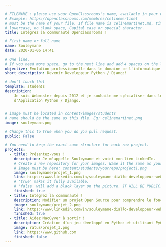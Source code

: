 ```yaml
---

# FILENAME : please use your OpenClassrooms's name, available in your url.
# Example: https://openclassrooms.com/membres/celinemartinet
# must be the name of your file. If file name is celinemartinet.md, title is celinemartinet.
# lowercase, no blank space, Capital case or special character.
title: Intégrez la communauté OpenClassrooms !

# First name or full name
name: Souleymane
date: 2020-01-06 14:41

# One line.
# If you need more space, go to the next line and add 4 spaces on the left, as in 'description'.
objective: Evolution professionnelle dans le domaine de l'informatique.
short_description: Devenir Developpeur Python / Django!

# don't touch that
template: students
description:
    Je suis Webmaster depuis 2012 et je souhaite me spécialiser dans le développement
    d'Application Python / Django.


# image must be located in content/images/students
# name should be the same as this file. Eg: celinemartinet.png
image: souleymane.png

# Change this to True when you do you pull request.
public: False

# You need to keep the exact same structure for each new project.
projects:
  - title: Présentez-vous !
    description: Je m'appelle Souleymane et voici mon lien LinkedIn.
    # Create a new repository for your images. Name it the same as your nickname and profile picture.
    # Image must be here: content/students/yourrepo/project1.png
    image: souleymane/projet_1.png
    link: https://www.linkedin.com/in/souleymane-diallo-developpeur-web/
    # 'true' makes it fully available.
    # 'false' will add a black layer on the picture. IT WILL BE PUBLIC!
    finished: true
  - title: Intégrez la communauté !
    description: Modifier un projet Open Source pour comprendre le fonctionnement de Git, de Github et des pull requests.
    image: souleymane/projet_2.png
    link: https://www.linkedin.com/in/souleymane-diallo-developpeur-web/
    finished: true
  - title: Aidez MacGyver à sortir !
    description: Création d’un jeu développé en Python et utilisant PyGame.
    image: ratus/projet_3.png
    link: https://www.github.com
    finished: false
---
```

